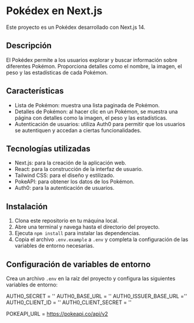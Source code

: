 # Pokédex en Next.js

Este proyecto es un Pokédex desarrollado con Next.js 14.

## Descripción

El Pokédex permite a los usuarios explorar y buscar información sobre diferentes Pokémon. Proporciona detalles como el nombre, la imagen, el peso y las estadísticas de cada Pokémon.

## Características

- Lista de Pokémon: muestra una lista paginada de Pokémon.
- Detalles de Pokémon: al hacer clic en un Pokémon, se muestra una página con detalles como la imagen, el peso y las estadísticas.
- Autenticación de usuarios: utiliza Auth0 para permitir que los usuarios se autentiquen y accedan a ciertas funcionalidades.

## Tecnologías utilizadas

- Next.js: para la creación de la aplicación web.
- React: para la construcción de la interfaz de usuario.
- Tailwind CSS: para el diseño y estilizado.
- PokeAPI: para obtener los datos de los Pokémon.
- Auth0: para la autenticación de usuarios.

## Instalación

1. Clona este repositorio en tu máquina local.
2. Abre una terminal y navega hasta el directorio del proyecto.
3. Ejecuta `npm install` para instalar las dependencias.
4. Copia el archivo `.env.example` a `.env` y completa la configuración de las variables de entorno necesarias.

## Configuración de variables de entorno

Crea un archivo `.env` en la raíz del proyecto y configura las siguientes variables de entorno:

AUTH0_SECRET = ''
AUTH0_BASE_URL = ''
AUTH0_ISSUER_BASE_URL =''
AUTH0_CLIENT_ID = ''
AUTH0_CLIENT_SECRET = ''

POKEAPI_URL = https://pokeapi.co/api/v2
